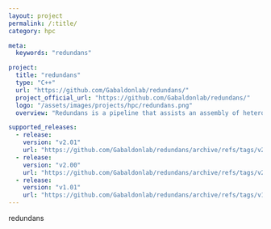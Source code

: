 ```yaml
---
layout: project
permalink: /:title/
category: hpc

meta:
  keywords: "redundans"

project:
  title: "redundans"
  type: "C++"
  url: "https://github.com/Gabaldonlab/redundans/"
  project_official_url: "https://github.com/Gabaldonlab/redundans/"
  logo: "/assets/images/projects/hpc/redundans.png"
  overview: "Redundans is a pipeline that assists an assembly of heterozygous/polymorphic genomes."

supported_releases:
  - release:
    version: "v2.01"
    url: "https://github.com/Gabaldonlab/redundans/archive/refs/tags/v2.01.tar.gz"
  - release:
    version: "v2.00"
    url: "https://github.com/Gabaldonlab/redundans/archive/refs/tags/v2.00.tar.gz"
  - release:
    version: "v1.01"
    url: "https://github.com/Gabaldonlab/redundans/archive/refs/tags/v1.01.tar.gz"
---
```


<p>redundans</p>
